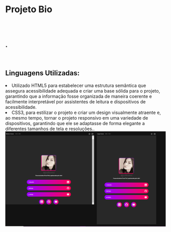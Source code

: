 <h1>Projeto Bio</h1>
<br>
<br>
<h2>.</h2>
<br>
<h2>Linguagens Utilizadas:</h2>
<lo>
  <li>Utilizado HTML5 para estabelecer uma estrutura semântica que assegura acessibilidade adequada e criar uma base sólida para o projeto, garantindo que a informação fosse organizada de maneira coerente e facilmente interpretável por assistentes de leitura e dispositivos de acessibilidade.</li>
  <li> CSS3, para estilizar o projeto e criar um design visualmente atraente e, ao mesmo tempo, tornar o projeto responsivo em uma variedade de dispositivos, garantindo que ele se adaptasse de forma elegante a diferentes tamanhos de tela e resoluções..</li>
</lo>

<img src="https://github.com/Josetelma/Projeto-Bio/blob/main/assets/2.PNG?raw=true)https://github.com/Josetelma/Projeto-Bio/blob/main/assets/2.PNG?raw=true">

